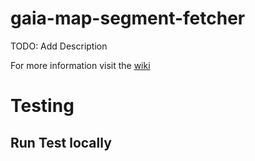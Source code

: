 # gaia-map-segment-fetcher

TODO: Add Description

For more information visit the [wiki](https://github.com/sorengoyal/gaia-map-segment-fetcher/wiki) 

# Testing

## Run Test locally